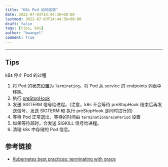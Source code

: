 ```yaml
---
title: "K8s Pod 如何结束"
date: 2022-07-03T14:44:36+08:00
lastmod: 2022-07-03T14:44:36+08:00
draft: false
tags: [tips, k8s]
author: "bwangel"
comment: true
---
```


<!--more-->

---

## Tips

k8s 停止 Pod 的过程

1. 将 Pod 的状态设置为 `Terminating`，将 Pod 从 service 的 endpoints 列表中移除。
2. 执行 [preStopHook](https://kubernetes.io/docs/concepts/containers/container-lifecycle-hooks/#hook-details)
3. 发送 SIGTERM 信号给进程。(注意，k8s 不会等待 preStopHook 结束后再发送信号，发送 SIGTERM 和 执行 preStopHook 是同时进行的)
4. 等待 Pod 正常退出，等待的时间由 `terminationGracePeriod` 设置
5. 如果等待超时，会发送 SIGKILL 信号给进程。
6. 清理 k8s 中存储的 Pod 信息。

## 参考链接

- [Kubernetes best practices: terminating with grace](https://cloud.google.com/blog/products/containers-kubernetes/kubernetes-best-practices-terminating-with-grace)
